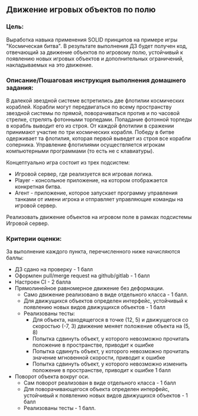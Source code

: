 ## Движение игровых объектов по полю

### Цель:
Выработка навыка применения SOLID принципов на примере игры "Космическая битва".
В результате выполнения ДЗ будет получен код, отвечающий за движение объектов по игровому полю, устойчивый к появлению новых игровых объектов и дополнительных ограничений, накладываемых на это движение.

### Описание/Пошаговая инструкция выполнения домашнего задания:
В далекой звездной системе встретились две флотилии космических кораблей. Корабли могут передвигаться по всему пространству звездной системы по прямой, поворачиваться против и по часовой стрелке, стрелять фотонными торпедами. Попадание фотонной торпеды в корабль выводит его из строя.
От каждой флотилии в сражении принимают участие по три космических корабля.
Победу в битве одерживает та флотилия, которая первой выведет из строя все корабли соперника.
Управление флотилиями осуществляется игрокам компьютерными программами (то есть не с клавиатуры).

Концептуально игра состоит из трех подсистем:
- Игровой сервер, где реализуется вся игровая логика.
- Player - консольное приложение, на котором отображается конкретная битва.
- Агент - приложение, которое запускает программу управления танками от имени игрока и отправляет управляющие команды на игровой сервер.

Реализовать движение объектов на игровом поле в рамках подсистемы Игровой сервер.

### Критерии оценки:
За выполнение каждого пункта, перечисленного ниже начисляются баллы:

- ДЗ сдано на проверку - 1 балл
- Оформлен pull/merge request на github/gitlab - 1 балл
- Настроен CI - 2 балла
- Прямолинейное равномерное движение без деформации.
  - Само движение реализовано в виде отдельного класса - 1 балл.
  - Для движущихся объектов определен интерфейс, устойчивый к появлению новых видов движущихся объектов - 1 балл
  - Реализованы тесты:
    - Для объекта, находящегося в точке (12, 5) и движущегося со скоростью (-7, 3) движение меняет положение объекта на (5, 8)
    - Попытка сдвинуть объект, у которого невозможно прочитать положение в пространстве, приводит к ошибке
    - Попытка сдвинуть объект, у которого невозможно прочитать значение мгновенной скорости, приводит к ошибке
    - Попытка сдвинуть объект, у которого невозможно изменить положение в пространстве, приводит к ошибке
    1 балл
- Поворот объекта вокруг оси.
  - Сам поворот реализован в виде отдельного класса - 1 балл
  - Для поворачивающегося объекта определен интерфейс, устойчивый к появлению новых видов движущихся объектов - 1 балл
  - Реализованы тесты - 1 балл.
